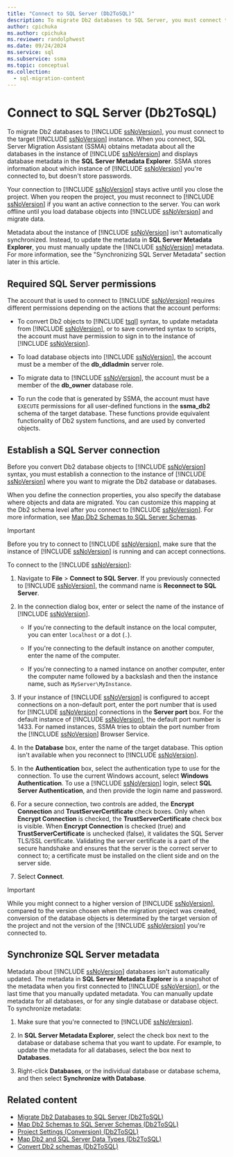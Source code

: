 ```yaml
---
title: "Connect to SQL Server (Db2ToSQL)"
description: To migrate Db2 databases to SQL Server, you must connect to the target SQL Server instance.
author: cpichuka
ms.author: cpichuka
ms.reviewer: randolphwest
ms.date: 09/24/2024
ms.service: sql
ms.subservice: ssma
ms.topic: conceptual
ms.collection:
  - sql-migration-content
---
```


# Connect to SQL Server (Db2ToSQL)

To migrate Db2 databases to [!INCLUDE [ssNoVersion](../../includes/ssnoversion-md.md)], you must connect to the target [!INCLUDE [ssNoVersion](../../includes/ssnoversion-md.md)] instance. When you connect, SQL Server Migration Assistant (SSMA) obtains metadata about all the databases in the instance of [!INCLUDE [ssNoVersion](../../includes/ssnoversion-md.md)] and displays database metadata in the **SQL Server Metadata Explorer**. SSMA stores information about which instance of [!INCLUDE [ssNoVersion](../../includes/ssnoversion-md.md)] you're connected to, but doesn't store passwords.

Your connection to [!INCLUDE [ssNoVersion](../../includes/ssnoversion-md.md)] stays active until you close the project. When you reopen the project, you must reconnect to [!INCLUDE [ssNoVersion](../../includes/ssnoversion-md.md)] if you want an active connection to the server. You can work offline until you load database objects into [!INCLUDE [ssNoVersion](../../includes/ssnoversion-md.md)] and migrate data.

Metadata about the instance of [!INCLUDE [ssNoVersion](../../includes/ssnoversion-md.md)] isn't automatically synchronized. Instead, to update the metadata in **SQL Server Metadata Explorer**, you must manually update the [!INCLUDE [ssNoVersion](../../includes/ssnoversion-md.md)] metadata. For more information, see the "Synchronizing SQL Server Metadata" section later in this article.

## Required SQL Server permissions

The account that is used to connect to [!INCLUDE [ssNoVersion](../../includes/ssnoversion-md.md)] requires different permissions depending on the actions that the account performs:

- To convert Db2 objects to [!INCLUDE [tsql](../../includes/tsql-md.md)] syntax, to update metadata from [!INCLUDE [ssNoVersion](../../includes/ssnoversion-md.md)], or to save converted syntax to scripts, the account must have permission to sign in to the instance of [!INCLUDE [ssNoVersion](../../includes/ssnoversion-md.md)].

- To load database objects into [!INCLUDE [ssNoVersion](../../includes/ssnoversion-md.md)], the account must be a member of the **db_ddladmin** server role.

- To migrate data to [!INCLUDE [ssNoVersion](../../includes/ssnoversion-md.md)], the account must be a member of the **db_owner** database role.

- To run the code that is generated by SSMA, the account must have `EXECUTE` permissions for all user-defined functions in the **ssma_db2** schema of the target database. These functions provide equivalent functionality of Db2 system functions, and are used by converted objects.

## Establish a SQL Server connection

Before you convert Db2 database objects to [!INCLUDE [ssNoVersion](../../includes/ssnoversion-md.md)] syntax, you must establish a connection to the instance of [!INCLUDE [ssNoVersion](../../includes/ssnoversion-md.md)] where you want to migrate the Db2 database or databases.

When you define the connection properties, you also specify the database where objects and data are migrated. You can customize this mapping at the Db2 schema level after you connect to [!INCLUDE [ssNoVersion](../../includes/ssnoversion-md.md)]. For more information, see [Map Db2 Schemas to SQL Server Schemas](mapping-db2-schemas-to-sql-server-schemas-db2tosql.md).

> [!IMPORTANT]  
> Before you try to connect to [!INCLUDE [ssNoVersion](../../includes/ssnoversion-md.md)], make sure that the instance of [!INCLUDE [ssNoVersion](../../includes/ssnoversion-md.md)] is running and can accept connections.

To connect to the [!INCLUDE [ssNoVersion](../../includes/ssnoversion-md.md)]:

1. Navigate to **File** > **Connect to SQL Server**.
   If you previously connected to [!INCLUDE [ssNoVersion](../../includes/ssnoversion-md.md)], the command name is **Reconnect to SQL Server**.

1. In the connection dialog box, enter or select the name of the instance of [!INCLUDE [ssNoVersion](../../includes/ssnoversion-md.md)].

   - If you're connecting to the default instance on the local computer, you can enter `localhost` or a dot (`.`).

   - If you're connecting to the default instance on another computer, enter the name of the computer.

   - If you're connecting to a named instance on another computer, enter the computer name followed by a backslash and then the instance name, such as `MyServer\MyInstance`.

1. If your instance of [!INCLUDE [ssNoVersion](../../includes/ssnoversion-md.md)] is configured to accept connections on a non-default port, enter the port number that is used for [!INCLUDE [ssNoVersion](../../includes/ssnoversion-md.md)] connections in the **Server port** box. For the default instance of [!INCLUDE [ssNoVersion](../../includes/ssnoversion-md.md)], the default port number is 1433. For named instances, SSMA tries to obtain the port number from the [!INCLUDE [ssNoVersion](../../includes/ssnoversion-md.md)] Browser Service.

1. In the **Database** box, enter the name of the target database.
   This option isn't available when you reconnect to [!INCLUDE [ssNoVersion](../../includes/ssnoversion-md.md)].

1. In the **Authentication** box, select the authentication type to use for the connection. To use the current Windows account, select **Windows Authentication**. To use a [!INCLUDE [ssNoVersion](../../includes/ssnoversion-md.md)] login, select **SQL Server Authentication**, and then provide the login name and password.

1. For a secure connection, two controls are added, the **Encrypt Connection** and **TrustServerCertificate** check boxes. Only when **Encrypt Connection** is checked, the **TrustServerCertificate** check box is visible. When **Encrypt Connection** is checked (true) and **TrustServerCertificate** is unchecked (false), it validates the SQL Server TLS/SSL certificate. Validating the server certificate is a part of the secure handshake and ensures that the server is the correct server to connect to; a certificate must be installed on the client side and on the server side.

1. Select **Connect**.

> [!IMPORTANT]  
> While you might connect to a higher version of [!INCLUDE [ssNoVersion](../../includes/ssnoversion-md.md)], compared to the version chosen when the migration project was created, conversion of the database objects is determined by the target version of the project and not the version of the [!INCLUDE [ssNoVersion](../../includes/ssnoversion-md.md)] you're connected to.

## Synchronize SQL Server metadata

Metadata about [!INCLUDE [ssNoVersion](../../includes/ssnoversion-md.md)] databases isn't automatically updated. The metadata in **SQL Server Metadata Explorer** is a snapshot of the metadata when you first connected to [!INCLUDE [ssNoVersion](../../includes/ssnoversion-md.md)], or the last time that you manually updated metadata. You can manually update metadata for all databases, or for any single database or database object. To synchronize metadata:

1. Make sure that you're connected to [!INCLUDE [ssNoVersion](../../includes/ssnoversion-md.md)].

1. In **SQL Server Metadata Explorer**, select the check box next to the database or database schema that you want to update.
   For example, to update the metadata for all databases, select the box next to **Databases**.

1. Right-click **Databases**, or the individual database or database schema, and then select **Synchronize with Database**.

## Related content

- [Migrate Db2 Databases to SQL Server (Db2ToSQL)](migrating-db2-databases-to-sql-server-db2tosql.md)
- [Map Db2 Schemas to SQL Server Schemas (Db2ToSQL)](mapping-db2-schemas-to-sql-server-schemas-db2tosql.md)
- [Project Settings (Conversion) (Db2ToSQL)](project-settings-conversion-db2tosql.md)
- [Map Db2 and SQL Server Data Types (Db2ToSQL)](mapping-db2-and-sql-server-data-types-db2tosql.md)
- [Convert Db2 schemas (Db2ToSQL)](converting-db2-schemas-db2tosql.md)
